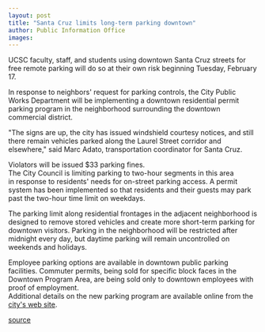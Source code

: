 ```yaml
---
layout: post
title: "Santa Cruz limits long-term parking downtown"
author: Public Information Office
images:
---
```


UCSC faculty, staff, and students using downtown Santa Cruz streets for free remote parking will do so at their own risk beginning Tuesday, February 17.

In response to neighbors' request for parking controls, the City Public Works Department will be implementing a downtown residential permit parking program in the neighborhood surrounding the downtown commercial district.

"The signs are up, the city has issued windshield courtesy notices, and still there remain vehicles parked along the Laurel Street corridor and elsewhere," said Marc Adato, transportation coordinator for Santa Cruz.   

Violators will be issued $33 parking fines.  
The City Council is limiting parking to two-hour segments in this area   
in response to residents' needs for on-street parking access. A permit system has been implemented so that residents and their guests may park past the two-hour time limit on weekdays.   

The parking limit along residential frontages in the adjacent neighborhood is designed to remove stored vehicles and create more short-term parking for downtown visitors. Parking in the neighborhood will be restricted after midnight every day, but daytime parking will remain uncontrolled on weekends and holidays.  
  
Employee parking options are available in downtown public parking facilities. Commuter permits, being sold for specific block faces in the Downtown Program Area, are being sold only to downtown employees with proof of employment.  
Additional details on the new parking program are available online from the [city's web site][1].

[1]: http://www.ci.santa-cruz.ca.us

[source](http://www1.ucsc.edu/currents/03-04/02-16/parking.html "Permalink to parking")
